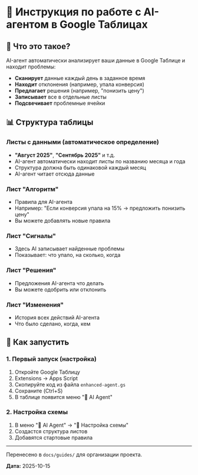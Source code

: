 # 🤖 Инструкция по работе с AI-агентом в Google Таблицах

## 🎯 Что это такое?

AI-агент автоматически анализирует ваши данные в Google Таблице и находит проблемы:
- **Сканирует** данные каждый день в заданное время
- **Находит** отклонения (например, упала конверсия)
- **Предлагает** решения (например, "понизить цену")
- **Записывает** все в отдельные листы
- **Подсвечивает** проблемные ячейки

## 📊 Структура таблицы

### Листы с данными (автоматическое определение)
- **"Август 2025"**, **"Сентябрь 2025"** и т.д.
- AI-агент автоматически находит листы по названию месяца и года
- Структура должна быть одинаковой каждый месяц
- AI-агент читает отсюда данные

### Лист "Алгоритм" 
- Правила для AI-агента
- Например: "Если конверсия упала на 15% → предложить понизить цену"
- Вы можете добавлять новые правила

### Лист "Сигналы"
- Здесь AI записывает найденные проблемы
- Показывает: что упало, на сколько, когда

### Лист "Решения" 
- Предложения AI-агента что делать
- Вы можете одобрить или отклонить

### Лист "Изменения"
- История всех действий AI-агента
- Что было сделано, когда, кем

## 🚀 Как запустить

### 1. Первый запуск (настройка)
1. Откройте Google Таблицу
2. Extensions → Apps Script
3. Скопируйте код из файла `enhanced-agent.gs`
4. Сохраните (Ctrl+S)
5. В таблице появится меню "🤖 AI Agent"

### 2. Настройка схемы
1. В меню "🤖 AI Agent" → "🔧 Настройка схемы"
2. Создастся структура листов
3. Добавятся стартовые правила

---

Перенесено в `docs/guides/` для организации проекта.

**Дата:** 2025-10-15

